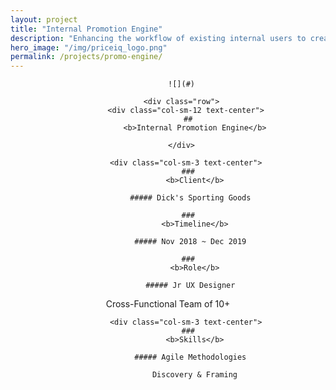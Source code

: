 ```yaml
---
layout: project
title: "Internal Promotion Engine"
description: "Enhancing the workflow of existing internal users to create new promotions."
hero_image: "/img/priceiq_logo.png"
permalink: /projects/promo-engine/
---
```


<header class="header-icons overlay">
        
          ![](#)

          <div class="row">
            <div class="col-sm-12 text-center">
              ## 
                <b>Internal Promotion Engine</b>

          </div>
          
            <div class="col-sm-3 text-center">
              ### 
                <b>Client</b>
              
              ##### Dick's Sporting Goods

              ### 
                <b>Timeline</b>
              
              ##### Nov 2018 ~ Dec 2019

              ### 
                <b>Role</b>

              ##### Jr UX Designer
                
Cross-Functional Team of 10+
            
            <div class="col-sm-3 text-center">
              ### 
                <b>Skills</b>
              
              ##### Agile Methodologies

                Discovery & Framing